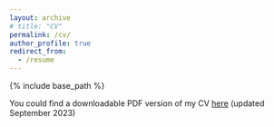 ```yaml
---
layout: archive
# title: "CV"
permalink: /cv/
author_profile: true
redirect_from:
  - /resume
---
```


{% include base_path %}

You could find a downloadable PDF version of my CV [here](https://genglinliu.github.io/files/Genglin-Liu-CV-NLP-Fall2023.pdf) (updated September 2023)
